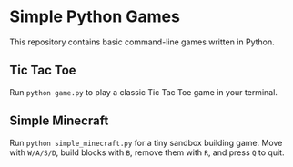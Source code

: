 # Simple Python Games

This repository contains basic command-line games written in Python.

## Tic Tac Toe

Run `python game.py` to play a classic Tic Tac Toe game in your terminal.

## Simple Minecraft

Run `python simple_minecraft.py` for a tiny sandbox building game. Move with `W/A/S/D`, build blocks with `B`, remove them with `R`, and press `Q` to quit.
